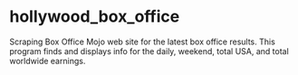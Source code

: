 # hollywood_box_office

Scraping Box Office Mojo web site for the latest box office results. 
This program finds and displays info for the daily, weekend, total USA, and total worldwide earnings.  
